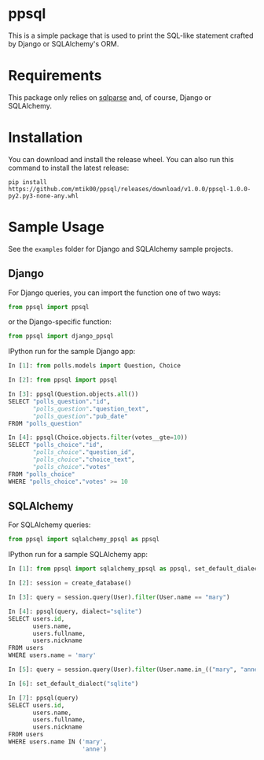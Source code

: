 # ppsql

This is a simple package that is used to print the SQL-like statement crafted by Django or SQLAlchemy's ORM.

# Requirements

This package only relies on [sqlparse](https://pypi.org/project/sqlparse/) and, of course, Django or SQLAlchemy.

# Installation

You can download and install the release wheel.  You can also run this command to install the latest release:  

    pip install https://github.com/mtik00/ppsql/releases/download/v1.0.0/ppsql-1.0.0-py2.py3-none-any.whl

# Sample Usage

See the `examples` folder for Django and SQLAlchemy sample projects.

## Django
For Django queries, you can import the function one of two ways:
```python
from ppsql import ppsql
```
or the Django-specific function:
```python
from ppsql import django_ppsql
```

IPython run for the sample Django app:
```python
In [1]: from polls.models import Question, Choice

In [2]: from ppsql import ppsql

In [3]: ppsql(Question.objects.all())
SELECT "polls_question"."id",
       "polls_question"."question_text",
       "polls_question"."pub_date"
FROM "polls_question"

In [4]: ppsql(Choice.objects.filter(votes__gte=10))
SELECT "polls_choice"."id",
       "polls_choice"."question_id",
       "polls_choice"."choice_text",
       "polls_choice"."votes"
FROM "polls_choice"
WHERE "polls_choice"."votes" >= 10
```

## SQLAlchemy
For SQLAlchemy queries:
```python
from ppsql import sqlalchemy_ppsql as ppsql
```

IPython run for a sample SQLAlchemy app:
```python
In [1]: from ppsql import sqlalchemy_ppsql as ppsql, set_default_dialect

In [2]: session = create_database()

In [3]: query = session.query(User).filter(User.name == "mary")

In [4]: ppsql(query, dialect="sqlite")
SELECT users.id,
       users.name,
       users.fullname,
       users.nickname
FROM users
WHERE users.name = 'mary'

In [5]: query = session.query(User).filter(User.name.in_(("mary", "anne")))

In [6]: set_default_dialect("sqlite")

In [7]: ppsql(query)
SELECT users.id,
       users.name,
       users.fullname,
       users.nickname
FROM users
WHERE users.name IN ('mary',
                     'anne')
```
